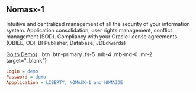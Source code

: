 ## Nomasx-1
Intuitive and centralized management of all the security of your information system. Application consolidation, user rights management, conflict management (SOD). Compliancy with your Oracle license agreements (OBIEE, ODI, BI Publisher, Database, JDEdwards)

[Go to Demo](https://liberty.nomana-it.fr/){: .btn .btn-primary .fs-5 .mb-4 .mb-md-0 .mr-2 target="_blank"} 

```ini
Login = demo
Password = demo
Appplication = LIBERTY, NOMASX-1 and NOMAJDE
```

